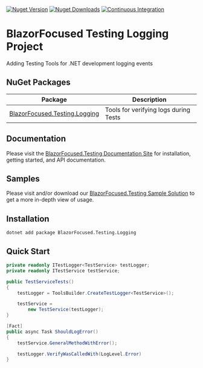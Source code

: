 [![Nuget Version](https://img.shields.io/nuget/v/BlazorFocused.Testing.Logging?logo=nuget)](https://www.nuget.org/packages/BlazorFocused.Testing.Logging)
[![Nuget Downloads](https://img.shields.io/nuget/dt/BlazorFocused.Testing.Logging?logo=nuget)](https://www.nuget.org/packages/BlazorFocused.Testing.Logging)
[![Continuous Integration](https://github.com/BlazorFocused/testing/actions/workflows/continuous-integration.yml/badge.svg)](https://github.com/BlazorFocused/testing/actions/workflows/continuous-integration.yml)

# BlazorFocused Testing Logging Project

Adding Testing Tools for .NET development logging events

## NuGet Packages

| Package                                                                                        | Description                           |
| ---------------------------------------------------------------------------------------------- | ------------------------------------- |
| [BlazorFocused.Testing.Logging](https://www.nuget.org/packages/BlazorFocused.Testing.Logging/) | Tools for verifying logs during Tests |

## Documentation

Please visit the [BlazorFocused.Testing Documentation Site](https://BlazorFocused.github.io/Testing/) for installation, getting started, and API documentation.

## Samples

Please visit and/or download our [BlazorFocused.Testing Sample Solution](https://github.com/BlazorFocused/testing/tree/main/samples/LoggingSample) to get a more in-depth view of usage.

## Installation

```dotnetcli
dotnet add package BlazorFocused.Testing.Logging
```

## Quick Start

```csharp
private readonly ITestLogger<TestService> testLogger;
private readonly ITestService testService;

public TestServiceTests()
{
    testLogger = ToolsBuilder.CreateTestLogger<TestService>();

    testService =
        new TestService(testLogger);
}

[Fact]
public async Task ShouldLogError()
{
    testService.GeneralMethodWithError();

    testLogger.VerifyWasCalledWith(LogLevel.Error)
}
```
